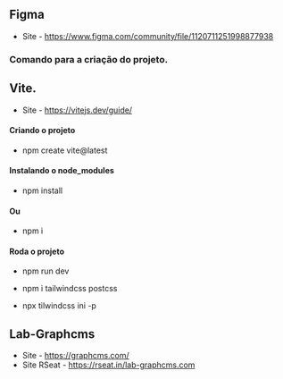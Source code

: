 ## Figma
- Site - https://www.figma.com/community/file/1120711251998877938

### Comando para a criação do projeto.
## Vite.
- Site - https://vitejs.dev/guide/

#### Criando o projeto
- npm create vite@latest

#### Instalando o node_modules
- npm install

#### Ou
- npm i

#### Roda o projeto
- npm run dev

- npm i tailwindcss postcss

- npx tilwindcss ini -p

## Lab-Graphcms
- Site - https://graphcms.com/
- Site RSeat - https://rseat.in/lab-graphcms.com